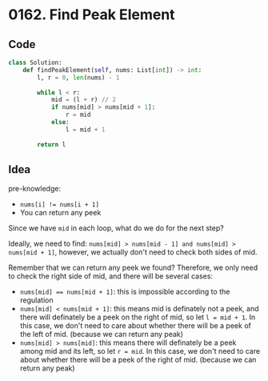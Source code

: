 # 0162. Find Peak Element

## Code

```python
class Solution:
    def findPeakElement(self, nums: List[int]) -> int:
        l, r = 0, len(nums) - 1
        
        while l < r:
            mid = (l + r) // 2
            if nums[mid] > nums[mid + 1]:
                r = mid
            else:
                l = mid + 1
        
        return l
```

## Idea

pre-knowledge:

- `nums[i] != nums[i + 1]`
- You can return any peek

Since we have `mid` in each loop, what do we do for the next step?

Ideally, we need to find: `nums[mid] > nums[mid - 1] and nums[mid] > nums[mid + 1]`, however, we actually don't need to check both sides of mid.

Remember that we can return any peek we found? Therefore, we only need to check the right side of mid, and there will be several cases:

- `nums[mid] == nums[mid + 1]`: this is impossible according to the regulation
- `nums[mid] < nums[mid + 1]`: this means mid is definately not a peek, and there will definately be a peek on the right of mid, so let `l = mid + 1`. In this case, we don't need to care about whether there will be a peek of the left of mid. (because we can return any peak)
- `nums[mid] > nums[mid]`: this means there will definately be a peek among mid and its left, so let `r = mid`. In this case, we don't need to care about whether there will be a peek of the right of mid. (because we can return any peak)